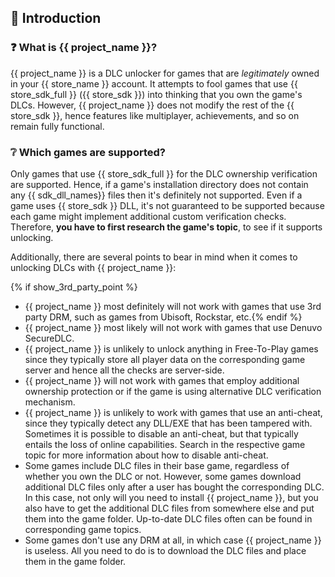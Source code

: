 ## 📖 Introduction

### ❓ What is {{ project_name }}?

{{ project_name }} is a DLC unlocker for games that are _legitimately_ owned in your {{ store_name }} account.
It attempts to fool games that use {{ store_sdk_full }} ({{ store_sdk }}) into thinking that you own the game's DLCs.
However, {{ project_name }} does not modify the rest of the {{ store_sdk }}, hence features like multiplayer, achievements, and so on remain fully functional.

### ❔ Which games are supported?

Only games that use {{ store_sdk_full }} for the DLC ownership verification are supported.
Hence, if a game's installation directory does not contain any {{ sdk_dll_names}} files then it's definitely not supported.
Even if a game uses {{ store_sdk }} DLL, it's not guaranteed to be supported because each game might implement additional custom verification checks.
Therefore, **you have to first research the game's topic**, to see if it supports unlocking.

Additionally, there are several points to bear in mind when it comes to unlocking DLCs with {{ project_name }}:

{% if show_3rd_party_point %}
* {{ project_name }} most definitely will not work with games that use 3rd party DRM, such as games from Ubisoft, Rockstar, etc.{% endif %}
* {{ project_name }} most likely will not work with games that use Denuvo SecureDLC.
* {{ project_name }} is unlikely to unlock anything in Free-To-Play games since they typically store all player data on the corresponding game server and hence all the checks are server-side.
* {{ project_name }} will not work with games that employ additional ownership protection or if the game is using alternative DLC verification mechanism.
* {{ project_name }} is unlikely to work with games that use an anti-cheat, since they typically detect any DLL/EXE that has been tampered with. Sometimes it is possible to disable an anti-cheat, but that typically entails the loss of online capabilities. Search in the respective game topic for more information about how to disable anti-cheat.
* Some games include DLC files in their base game, regardless of whether you own the DLC or not. However, some games download additional DLC files only after a user has bought the corresponding DLC. In this case, not only will you need to install {{ project_name }}, but you also have to get the additional DLC files from somewhere else and put them into the game folder. Up-to-date DLC files often can be found in corresponding game topics.
* Some games don't use any DRM at all, in which case {{ project_name }} is useless. All you need to do is to download the DLC files and place them in the game folder.